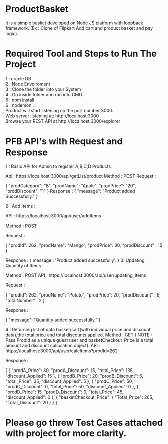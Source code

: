 # ProductBasket
It is a simple basket developed on Node JS platform with loopback framework. (Ex : Clone of Flipkart Add cart and product basket and pay logic). <br />
# Required Tool and Steps to Run The Project
1 : oracle DB  <br />
2 : Node Envoiroment  <br />
3 : Clone the folder into your System  <br />
4 : Go inside folder and run into CMD.  <br />
5 : npm install  <br />
6 : nodemon .  <br />
Product will start listening on the port number 3000.  <br /> 
Web server listening at: http://localhost:3000  <br />
Browse your REST API at http://localhost:3000/explorer  <br />
# PFB API's with Request and Response  <br />
1 : Basic API for Admin to register A,B,C,D Products  <br />

Api : https://localhost:3000/api/getList/product
Method : POST
Request :

{
  "prodCategory": "B",
  "prodName": "Apple",
  "prodPrice": "20",
  "prodDiscount": "1"
}
Response :
{
    "message": "Product added Successfully."
}

2 : Add Items :

API : https://localhost:3000/api/user/addItems

Method : POST

Request :

{
  "prodId": 262,
  "prodName": "Mango",
  "prodPrice": 30,
  "prodDiscount" : 15
}

Response :
{
   message : 'Product added successfully'.
}
3: Updating Quantity of Items :

Method  : POST
API : https://localhost:3000/api/user/updating_Items

Request :

{
  "prodId": 262,
  "prodName": "Potato",
  "prodPrice": 20,
  "prodDiscount" : 5,
  "totalNumber" : 2
}

Response :

{
    "message": "Quantity added successfully."
}

4 : Returning list of data basket/cart(with individual price and discount data),the total price and total discounts applied.
Method : GET ( NOTE : Pass ProdId as a unique guest user and basketCheckout_Price is a total amount and discount calculation object).
API : https://localhost:3000/api/user/calcItems?prodId=262

Response :

[
    {
        "prodA_Price": 30,
        "prodA_Discount": 15,
        "total_Price": 135,
        "discount_Applied": 15
    },
    {
        "prodB_Price": 20,
        "prodB_Discount": 5,
        "total_Price": 35,
        "discount_Applied": 5
    },
    {
        "prodC_Price": 50,
        "prodC_Discount": 0,
        "total_Price": 50,
        "discount_Applied": 0
    },
    {
        "prodD_Price": 15,
        "prodD_Discount": 0,
        "total_Price": 45,
        "discount_Applied": 0
    },
    {
        "basketCheckout_Price": {
            "Total_Price": 265,
            "Total_Discount": 20
        }
    }
]

# Please go threw Test Cases attached with project for more clarity.
